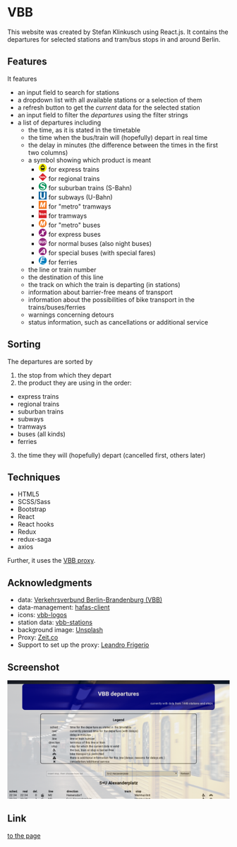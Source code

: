 # VBB

This website was created by Stefan Klinkusch using React.js. It contains the departures for selected stations and tram/bus stops in and around Berlin.

## Features

It features

- an input field to search for stations
- a dropdown list with all available stations or a selection of them
- a refresh button to get the _current_ data for the selected station
- an input field to filter the _departures_ using the filter strings
- a list of departures including 
  - the time, as it is stated in the timetable
  - the time when the bus/train will (hopefully) depart in real time
  - the delay in minutes (the difference between the times in the first two columns)
  - a symbol showing which product is meant
    - <img src="./src/images/express.svg" width="18px"> for express trains
    - <img src="./src/images/regional.svg" width="18px"> for regional trains
    - <img src="./src/images/suburban.svg" width="18px"> for suburban trains (S-Bahn)
    - <img src="./src/images/subway.svg" width="18px"> for subways (U-Bahn)
    - <img src="./src/images/metro-tram.svg" width="18px"> for "metro" tramways
    - <img src="./src/images/tram.svg" width="18px"> for tramways
    - <img src="./src/images/metro-bus.svg" width="18px"> for "metro" buses
    - <img src="./src/images/express-bus.svg" width="18px"> for express buses
    - <img src="./src/images/bus.svg" width="18px"> for normal buses (also night buses)
    - <img src="./src/images/special-bus.svg" width="18px"> for special buses (with special fares)
    - <img src="./src/images/ferry.svg" width="18px"> for ferries
  - the line or train number
  - the destination of this line
  - the track on which the train is departing (in stations)
  - information about barrier-free means of transport
  - information about the possibilities of bike transport in the trains/buses/ferries
  - warnings concerning detours
  - status information, such as cancellations or additional service

## Sorting

The departures are sorted by
1. the stop from which they depart
1. the product they are using in the order:
  - express trains
  - regional trains
  - suburban trains
  - subways
  - tramways
  - buses (all kinds)
  - ferries
3. the time they will (hopefully) depart (cancelled first, others later) 

## Techniques

- HTML5
- SCSS/Sass
- Bootstrap
- React
- React hooks
- Redux
- redux-saga
- axios

Further, it uses the [VBB proxy](https://github.com/sklinkusch/VBB-micro-proxy).

## Acknowledgments

- data: [Verkehrsverbund Berlin-Brandenburg (VBB)](http://www.vbb.de)
- data-management: [hafas-client](https://github.com/derhuerst/hafas-client)
- icons: [vbb-logos](https://github.com/derhuerst/vbb-logos)
- station data: [vbb-stations](https://github.com/derhuerst/vbb-stations)
- background image: [Unsplash](https://unsplash.com)
- Proxy: [Zeit.co](https://zeit.co/)
- Support to set up the proxy: [Leandro Frigerio](https://github.com/leandroDCI)

## Screenshot

<img src="./Screenshot.png">

## Link

[to the page](https://sklinkusch.github.io/VBB/)
